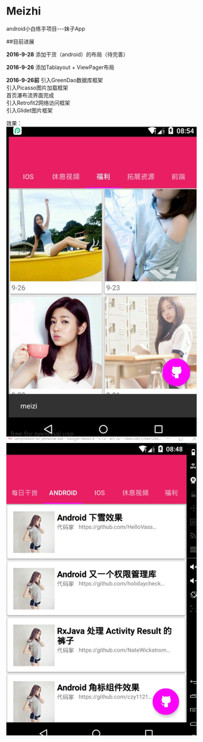 # Meizhi
android小白练手项目---妹子App

##目前进展

**2016-9-28**
添加干货（android）的布局（待完善）

**2016-9-26**
添加Tablayout + ViewPager布局

**2016-9-26前**
引入GreenDao数据库框架  
引入Picasso图片加载框架  
首页瀑布流界面完成  
引入Retrofit2网络访问框架  
引入Glidet图片框架

效果：  
![](./picture/meizi2.jpg)
![](./picture/meizi3.jpg)




